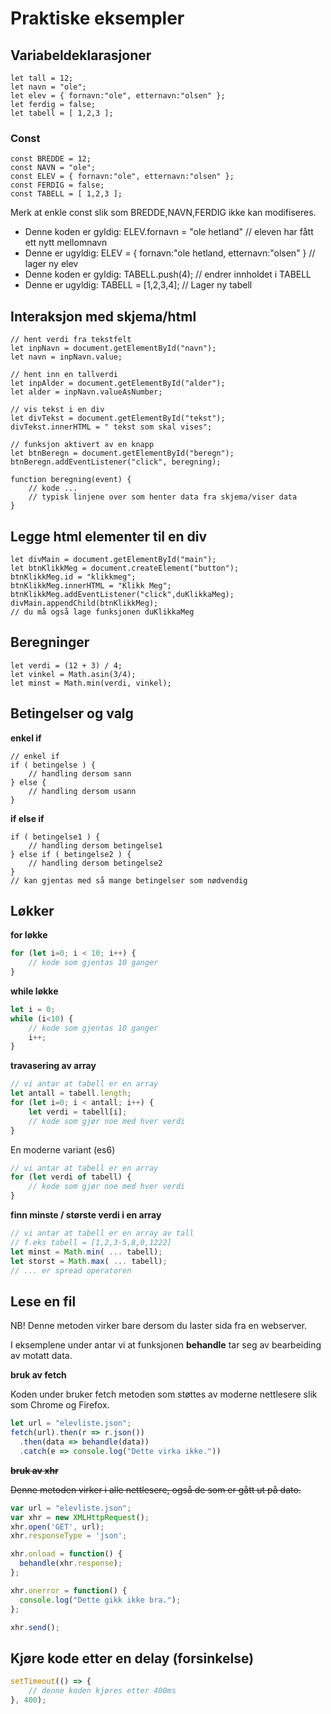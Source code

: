 # Praktiske eksempler



## Variabeldeklarasjoner

```text
let tall = 12;
let navn = "ole";
let elev = { fornavn:"ole", etternavn:"olsen" };
let ferdig = false;
let tabell = [ 1,2,3 ];
```

### Const <a id="const"></a>

```text
const BREDDE = 12;
const NAVN = "ole";
const ELEV = { fornavn:"ole", etternavn:"olsen" };
const FERDIG = false;
const TABELL = [ 1,2,3 ];
```

Merk at enkle const slik som BREDDE,NAVN,FERDIG ikke kan modifiseres.

* Denne koden er gyldig: ELEV.fornavn = "ole hetland" // eleven har fått ett nytt mellomnavn
* Denne er ugyldig: ELEV = { fornavn:"ole hetland, etternavn:"olsen" } // lager ny elev
* Denne koden er gyldig: TABELL.push\(4\); // endrer innholdet i TABELL
* Denne er ugyldig: TABELL = \[1,2,3,4\]; // Lager ny tabell

## Interaksjon med skjema/html

```text
// hent verdi fra tekstfelt
let inpNavn = document.getElementById("navn");
let navn = inpNavn.value;

// hent inn en tallverdi
let inpAlder = document.getElementById("alder");
let alder = inpNavn.valueAsNumber;

// vis tekst i en div
let divTekst = document.getElementById("tekst");
divTekst.innerHTML = " tekst som skal vises";

// funksjon aktivert av en knapp
let btnBeregn = document.getElementById("beregn");
btnBeregn.addEventListener("click", beregning);

function beregning(event) {
    // kode ...
    // typisk linjene over som henter data fra skjema/viser data
}
```

## Legge html elementer til en div

```text
let divMain = document.getElementById("main");
let btnKlikkMeg = document.createElement("button");
btnKlikkMeg.id = "klikkmeg";
btnKlikkMeg.innerHTML = "Klikk Meg";
btnKlikkMeg.addEventListener("click",duKlikkaMeg);
divMain.appendChild(btnKlikkMeg);
// du må også lage funksjonen duKlikkaMeg
```

## Beregninger

```text
let verdi = (12 + 3) / 4;
let vinkel = Math.asin(3/4);
let minst = Math.min(verdi, vinkel);
```

## Betingelser og valg

**enkel if**

```text
// enkel if
if ( betingelse ) {
    // handling dersom sann
} else {
    // handling dersom usann
}
```

**if else if**

```text
if ( betingelse1 ) {
    // handling dersom betingelse1
} else if ( betingelse2 ) {
    // handling dersom betingelse2
}
// kan gjentas med så mange betingelser som nødvendig
```

## Løkker

**for løkke**

```javascript
for (let i=0; i < 10; i++) {
    // kode som gjentas 10 ganger
}
```

**while løkke**

```javascript
let i = 0;
while (i<10) {
    // kode som gjentas 10 ganger
    i++;
}
```

**travasering av array**

```javascript
// vi antar at tabell er en array
let antall = tabell.length;
for (let i=0; i < antall; i++) {
    let verdi = tabell[i];
    // kode som gjør noe med hver verdi
}
```

En moderne variant \(es6\)

```javascript
// vi antar at tabell er en array
for (let verdi of tabell) {
    // kode som gjør noe med hver verdi
}
```

**finn minste / største verdi i en array**

```javascript
// vi antar at tabell er en array av tall
// f.eks tabell = [1,2,3-5,8,0,1222]
let minst = Math.min( ... tabell);
let storst = Math.max( ... tabell);
// ... er spread operatoren
```

## Lese en fil

NB! Denne metoden virker bare dersom du laster sida fra en webserver.

I eksemplene under antar vi at funksjonen **behandle** tar seg av bearbeiding av motatt data.

**bruk av fetch**

Koden under bruker fetch metoden som støttes av moderne nettlesere slik som Chrome og Firefox.

```javascript
let url = "elevliste.json";
fetch(url).then(r => r.json())
  .then(data => behandle(data))
  .catch(e => console.log("Dette virka ikke."))
```

~~**bruk av xhr**~~

~~Denne metoden virker i alle nettlesere, også de som er gått ut på dato.~~

```javascript
var url = "elevliste.json";
var xhr = new XMLHttpRequest();
xhr.open('GET', url);
xhr.responseType = 'json';

xhr.onload = function() {
  behandle(xhr.response);
};

xhr.onerror = function() {
  console.log("Dette gikk ikke bra.");
};

xhr.send();
```

## Kjøre kode etter en delay \(forsinkelse\)

```javascript
setTimeout(() => {
    // denne koden kjøres etter 400ms
}, 400);
```

